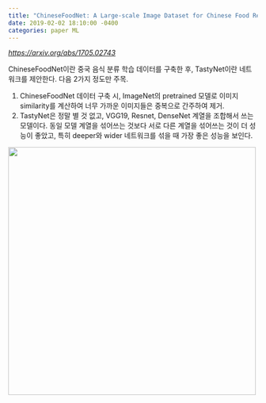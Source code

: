 ```yaml
---
title: "ChineseFoodNet: A Large-scale Image Dataset for Chinese Food Recognition"
date: 2019-02-02 18:10:00 -0400
categories: paper ML
---
```


*https://arxiv.org/abs/1705.02743*

ChineseFoodNet이란 중국 음식 분류 학습 데이터를 구축한 후, TastyNet이란 네트워크를 제안한다. 다음 2가지 정도만 주목.

1. ChineseFoodNet 데이터 구축 시, ImageNet의 pretrained 모델로 이미지 similarity를 계산하여 너무 가까운 이미지들은 중복으로 간주하여 제거.
2. TastyNet은 정말 별 것 없고, VGG19, Resnet, DenseNet 계열을 조합해서 쓰는 모델이다. 동일 모델 계열을 섞어쓰는 것보다 서로 다른 계열을 섞어쓰는 것이 더 성능이 좋았고, 특히 deeper와 wider 네트워크를 섞을 때 가장 좋은 성능을 보인다.

<img src="http://postfiles16.naver.net/MjAxODEwMDFfMTcy/MDAxNTM4MzYxMjAwMzg5.bmOhAyE7rltOQZwAXOWCEkeTVYVdfGv-pTmgVOxRW1Ug.ocBw-0XwzlgaUR-R1CNkenQI2KSW9JJaAiv4xAb9wKIg.PNG.pizpaz3/%EC%8A%A4%ED%81%AC%EB%A6%B0%EC%83%B7_2018-10-01_%EC%98%A4%EC%A0%84_11.26.44.png?type=w773" width="500"/>


